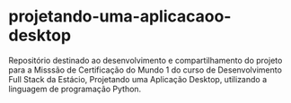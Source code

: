 # projetando-uma-aplicacaoo-desktop
Repositório destinado ao desenvolvimento e compartilhamento do projeto para a Misssão de Certificação do Mundo 1 do curso de Desenvolvimento Full Stack da Estácio, Projetando uma Aplicação Desktop, utilizando a linguagem de programação Python.
